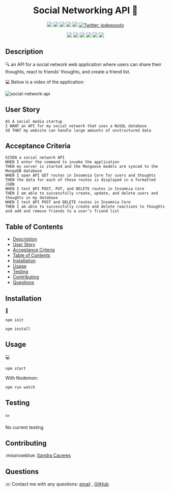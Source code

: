 <h1 align="center"> Social Networking API 👋</h1>
  
<p align="center">
    <img src="https://img.shields.io/github/repo-size/jpd61/social-network-api" />
    <img src="https://img.shields.io/github/languages/top/jpd61/social-network-api"  />
    <img src="https://img.shields.io/github/issues/jpd61/social-network-api" />
    <img src="https://img.shields.io/github/last-commit/jpd61/social-network-api" >
    <a href="https://github.com/jpd61"><img src="https://img.shields.io/github/followers/jpd61?style=social" target="_blank" /></a>
    <a href="https://twitter.com/jpdewoody">
        <img alt="Twitter: jpdewoody" src="https://img.shields.io/twitter/follow/jpdewoody.svg?style=social" target="_blank" />
    </a>
</p>
  
<p align="center">
    <img src="https://img.shields.io/badge/javascript-yellow" />
    <img src="https://img.shields.io/badge/express-orange" />
    <img src="https://img.shields.io/badge/MongoDB-blue"  />
    <img src="https://img.shields.io/badge/mongoose-red"  />
    <img src="https://img.shields.io/badge/moment-blue"  />
    <img src="https://img.shields.io/badge/nodemon-green" />
</p>
   
## Description

🔍 an API for a social network web application where users can share their thoughts, react to friends’ thoughts, and create a friend list.
  
💻 Below is a video of the application:
  
![social-network-api](./assets/users.gif)

## User Story

```
AS A social media startup
I WANT an API for my social network that uses a NoSQL database
SO THAT my website can handle large amounts of unstructured data
```

## Acceptance Criteria

```
GIVEN a social network API
WHEN I enter the command to invoke the application
THEN my server is started and the Mongoose models are synced to the MongoDB database
WHEN I open API GET routes in Insomnia Core for users and thoughts
THEN the data for each of these routes is displayed in a formatted JSON
WHEN I test API POST, PUT, and DELETE routes in Insomnia Core
THEN I am able to successfully create, update, and delete users and thoughts in my database
WHEN I test API POST and DELETE routes in Insomnia Core
THEN I am able to successfully create and delete reactions to thoughts and add and remove friends to a user’s friend list
```
   
## Table of Contents
- [Description](#description)
- [User Story](#user-story)
- [Acceptance Criteria](#acceptance-criteria)
- [Table of Contents](#table-of-contents)
- [Installation](#installation)
- [Usage](#usage)
- [Testing](#testing)
- [Contributing](#contributing)
- [Questions](#questions)

## Installation
💾   
  
`npm init`

`npm install`
  
## Usage
💻   
  
`npm start`

With Nodemon:

`npm run watch`

## Testing
✏️

No current testing

## Contributing
:missroseblue: [Sandra Caceres](https://github.com/missroseblue)

## Questions
✉️ Contact me with any questions: [email](mailto:missoseblue@gmail.com) , [GitHub](https://github.com/missroseblue)<br />